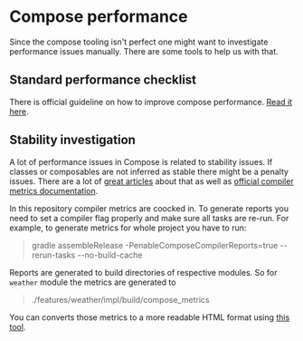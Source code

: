 # Compose performance

Since the compose tooling isn't perfect one might want to investigate performance issues manually. There are some tools to help us with that.

## Standard performance checklist

There is official guideline on how to improve compose performance. [Read it here](https://developer.android.com/jetpack/compose/performance).

## Stability investigation

A lot of performance issues in Compose is related to stability issues. If classes or composables are not inferred as stable there might be a penalty issues.
There are a lot of [great articles](https://medium.com/androiddevelopers/jetpack-compose-stability-explained-79c10db270c8) about that as well as [official compiler metrics documentation](https://github.com/androidx/androidx/blob/androidx-main/compose/compiler/design/compiler-metrics.md).

In this repository compiler metrics are coocked in. To generate reports you need to set a compiler flag properly and make sure
all tasks are re-run. For example, to generate metrics for whole project you have to run:

> gradle assembleRelease -PenableComposeCompilerReports=true --rerun-tasks --no-build-cache

Reports are generated to build directories of respective modules. So for `weather` module the metrics are generated to

> ./features/weather/impl/build/compose_metrics

You can converts those metrics to a more readable HTML format using [this tool](https://github.com/PatilShreyas/Compose-report-to-HTML).

